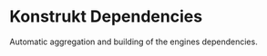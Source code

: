 Konstrukt Dependencies
======================

Automatic aggregation and building of the engines dependencies.
